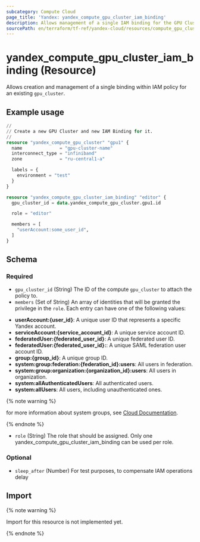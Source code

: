 ```yaml
---
subcategory: Compute Cloud
page_title: 'Yandex: yandex_compute_gpu_cluster_iam_binding'
description: Allows management of a single IAM binding for the GPU Cluster.
sourcePath: en/terraform/tf-ref/yandex-cloud/resources/compute_gpu_cluster_iam_binding.md
---
```


# yandex_compute_gpu_cluster_iam_binding (Resource)

Allows creation and management of a single binding within IAM policy for an existing `gpu_cluster`.

## Example usage

```terraform
//
// Create a new GPU Cluster and new IAM Binding for it.
//
resource "yandex_compute_gpu_cluster" "gpu1" {
  name              = "gpu-cluster-name"
  interconnect_type = "infiniband"
  zone              = "ru-central1-a"

  labels = {
    environment = "test"
  }
}

resource "yandex_compute_gpu_cluster_iam_binding" "editor" {
  gpu_cluster_id = data.yandex_compute_gpu_cluster.gpu1.id

  role = "editor"

  members = [
    "userAccount:some_user_id",
  ]
}
```

<!-- schema generated by tfplugindocs -->
## Schema

### Required

- `gpu_cluster_id` (String) The ID of the compute `gpu_cluster` to attach the policy to.
- `members` (Set of String) An array of identities that will be granted the privilege in the `role`. Each entry can have one of the following values:
 * **userAccount:{user_id}**: A unique user ID that represents a specific Yandex account.
 * **serviceAccount:{service_account_id}**: A unique service account ID.
 * **federatedUser:{federated_user_id}**: A unique federated user ID.
 * **federatedUser:{federated_user_id}:**: A unique SAML federation user account ID.
 * **group:{group_id}**: A unique group ID.
 * **system:group:federation:{federation_id}:users**: All users in federation.
 * **system:group:organization:{organization_id}:users**: All users in organization.
 * **system:allAuthenticatedUsers**: All authenticated users.
 * **system:allUsers**: All users, including unauthenticated ones.

{% note warning %}

for more information about system groups, see [Cloud Documentation](https://yandex.cloud/docs/iam/concepts/access-control/system-group).

{% endnote %}

- `role` (String) The role that should be assigned. Only one yandex_compute_gpu_cluster_iam_binding can be used per role.

### Optional

- `sleep_after` (Number) For test purposes, to compensate IAM operations delay

## Import

{% note warning %}

Import for this resource is not implemented yet.

{% endnote %}


